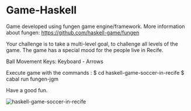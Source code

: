# Game-Haskell
Game developed using fungen game engine/framework.
More information about fungen: https://github.com/haskell-game/fungen

Your challenge is to take a multi-level goal, to challenge all levels of the game.
The game has a special mood for the people live in Recife. 

Ball Movement Keys: Keyboard - Arrows

Execute game with the commands :
    $ cd haskell-game-soccer-in-recife
    $ cabal run fungen-jgm
    
Have a good fun.


![haskell-game-soccer-in-recife](https://user-images.githubusercontent.com/17909363/46500467-4698c000-c7f9-11e8-82b0-6a401e9c5ed8.png)


